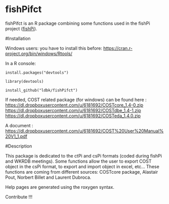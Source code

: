 fishPifct
=====

fishPifct is an R package combining some functions used in the fishPi project
([fishPi](<http://fishPi/link/>)).

#Installation

Windows users: you have to install this before: https://cran.r-project.org/bin/windows/Rtools/

In a R console:

`install.packages("devtools")`

`library(devtools)`

`install_github("ldbk/fishPifct")`

If needed, COST related package (for windows) can be found here :
https://dl.dropboxusercontent.com/u/6181692/COSTcore_1.4-0.zip
https://dl.dropboxusercontent.com/u/6181692/COSTdbe_1.4-1.zip
https://dl.dropboxusercontent.com/u/6181692/COSTeda_1.4.0.zip

A document :
https://dl.dropboxusercontent.com/u/6181692/COST%20User%20Manual%20V1_1.pdf


#Description

This package is dedicated to the ctPi and csPi formats 
(coded during fishPi and WKRDB
meetings). 
Some functions allow the user to export COST object in the csPi format,
to export and import object in excel, etc...
These functions are coming from different sources: COSTcore package, 
Alastair Pout, Norbert Billet and Laurent Dubroca.

Help pages are generated using the roxygen syntax.

Contribute !!!



